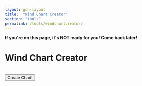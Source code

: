 ```yaml
---
layout: gcn-layout
title:  "Wind Chart Creator"
section: "tools"
permalink: /tools/windchartcreator/
---
```


<div class="row">
  <div class="col-xs-12 text-center">
    <div class="alert alert-warning text-center" role="alert">
      <strong>If you're on this page, it's NOT ready for you! Come back later!</strong>
    </div>
  </div>
</div>

<div class="hidden">

  <div class="row">
    <div class="col-lg-8 col-lg-offset-2 col-md-10 col-md-offset-1 col-sm-12">
      <h1 class="gcn-page-header">Wind Chart Creator</h1>
    </div>
    <br>
  </div>

  <div class="row">
    <div class="col-xs-12 text-center">
      <button id="create-wind-chart-btn" type="button" class="btn btn-primary">Create Chart!</button>
    </div>
  </div>

</div>
